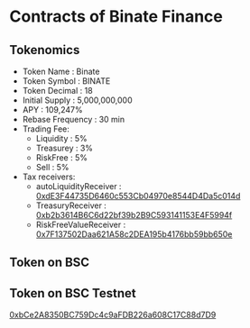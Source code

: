 # Contracts of Binate Finance

## Tokenomics
+ Token Name : Binate
+ Token Symbol : BINATE
+ Token Decimal : 18
+ Initial Supply : 5,000,000,000
+ APY : 109,247%
+ Rebase Frequency : 30 min
+ Trading Fee:
	+ Liquidity : 5%
	+ Treasurey : 3%
	+ RiskFree : 5%
	+ Sell : 5%
+ Tax receivers:
	+ autoLiquidityReceiver : [0xdE3F44735D6460c553Cb04970e8544D4Da5c014d](https://bscscan.com/address/0xdE3F44735D6460c553Cb04970e8544D4Da5c014d)
	+ TreasuryReceiver : [0xb2b3614B6C6d22bf39b2B9C593141153E4F5994f](https://bscscan.com/address/0xb2b3614B6C6d22bf39b2B9C593141153E4F5994f)
	+ RiskFreeValueReceiver : [0x7F137502Daa621A58c2DEA195b4176bb59bb650e](https://bscscan.com/address/0x7F137502Daa621A58c2DEA195b4176bb59bb650e)

## Token on BSC
[]()

## Token on BSC Testnet
[0xbCe2A8350BC759Dc4c9aFDB226a608C17C88d7D9](https://bscscan.com/address/0xbCe2A8350BC759Dc4c9aFDB226a608C17C88d7D9)
